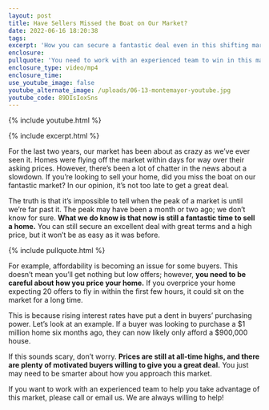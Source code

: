 ```yaml
---
layout: post
title: Have Sellers Missed the Boat on Our Market?
date: 2022-06-16 18:20:38
tags:
excerpt: 'How you can secure a fantastic deal even in this shifting market. '
enclosure:
pullquote: 'You need to work with an experienced team to win in this market. '
enclosure_type: video/mp4
enclosure_time:
use_youtube_image: false
youtube_alternate_image: /uploads/06-13-montemayor-youtube.jpg
youtube_code: 89DIsIoxSns
---
```

{% include youtube.html %}

{% include excerpt.html %}

For the last two years, our market has been about as crazy as we’ve ever seen it. Homes were flying off the market within days for way over their asking prices. However, there’s been a lot of chatter in the news about a slowdown. If you’re looking to sell your home, did you miss the boat on our fantastic market? In our opinion, it’s not too late to get a great deal.

The truth is that it’s impossible to tell when the peak of a market is until we’re far past it. The peak may have been a month or two ago; we don’t know for sure. **What we do know is that now is still a fantastic time to sell a home.** You can still secure an excellent deal with great terms and a high price, but it won’t be as easy as it was before.

{% include pullquote.html %}

For example, affordability is becoming an issue for some buyers. This doesn’t mean you’ll get nothing but low offers; however, **you need to be careful about how you price your home.** If you overprice your home expecting 20 offers to fly in within the first few hours, it could sit on the market for a long time.&nbsp;

This is because rising interest rates have put a dent in buyers’ purchasing power. Let’s look at an example. If a buyer was looking to purchase a $1 million home six months ago, they can now likely only afford a $900,000 house.&nbsp;

If this sounds scary, don’t worry. **Prices are still at all-time highs, and there are plenty of motivated buyers willing to give you a great deal.** You just may need to be smarter about how you approach this market.&nbsp;

If you want to work with an experienced team to help you take advantage of this market, please call or email us. We are always willing to help\!&nbsp;
